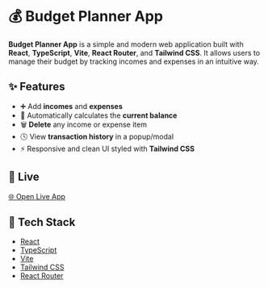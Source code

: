 # 💰 Budget Planner App

**Budget Planner App** is a simple and modern web application built with **React**, **TypeScript**, **Vite**, **React Router**, and **Tailwind CSS**. It allows users to manage their budget by tracking incomes and expenses in an intuitive way.

## ✨ Features

- ➕ Add **incomes** and **expenses**
- 🔢 Automatically calculates the **current balance**
- 🗑️ **Delete** any income or expense item
- 🕓 View **transaction history** in a popup/modal
- ⚡ Responsive and clean UI styled with **Tailwind CSS**

## 🔗 Live

[🌐 Open Live App](https://www.google.com)

## 🧰 Tech Stack

- [React](https://react.dev/)
- [TypeScript](https://www.typescriptlang.org/)
- [Vite](https://vitejs.dev/)
- [Tailwind CSS](https://tailwindcss.com/)
- [React Router](https://reactrouter.com/)
